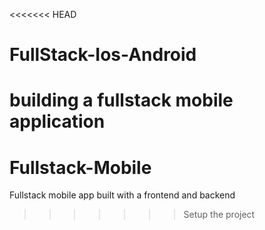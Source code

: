 <<<<<<< HEAD
# FullStack-Ios-Android
building a fullstack mobile application
=======
# Fullstack-Mobile
Fullstack mobile app built with a frontend and backend
>>>>>>> Setup the project
